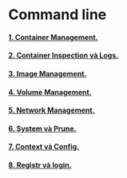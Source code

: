 # Command line 

#### [1. Container Management.](https://github.com/Phungvanquang/Website/blob/main/Docker/CLI/Container%20Management.md)
#### [2. Container Inspection và Logs.](https://github.com/Phungvanquang/Website/blob/main/Docker/CLI/Container%20Inspection%20v%C3%A0%20Logs.md)
#### [3. Image Management.](https://github.com/Phungvanquang/Website/blob/main/Docker/CLI/Image%20Management.md)
#### [4. Volume Management.](https://github.com/Phungvanquang/Website/blob/main/Docker/CLI/Volume%20Management.md)
#### [5. Network Management.]()
#### [6. System và Prune.]()
#### [7. Context và Config.]()
#### [8. Registr và login.]()

